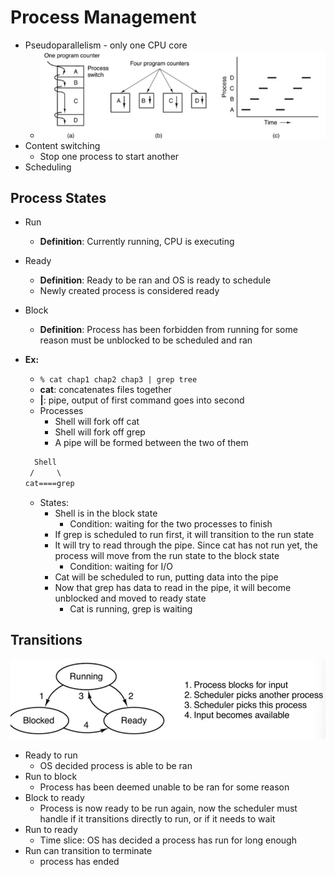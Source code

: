 # Process Management

- Pseudoparallelism - only one CPU core
  - ![example](img/pseudoparal.png)
- Content switching
  - Stop one process to start another
- Scheduling

## Process States

- Run
  - **Definition**: Currently running, CPU is executing
- Ready
  - **Definition**: Ready to be ran and OS is ready to schedule
  - Newly created process is considered ready
- Block
  - **Definition**: Process has been forbidden from running for some reason must be unblocked to be scheduled and ran
- **Ex:**
  - `% cat chap1 chap2 chap3 | grep tree`
  - **cat**: concatenates files together
  - **|**: pipe, output of first command goes into second
  - Processes
    - Shell will fork off cat
    - Shell will fork off grep
    - A pipe will be formed between the two of them

  ``` txt
    Shell
   /     \
  cat====grep
  ```

  - States:
    - Shell is in the block state
      - Condition: waiting for the two processes to finish
    - If grep is scheduled to run first, it will transition to the run state
    - It will try to read through the pipe. Since cat has not run yet, the process will move from the run state to the block state
      - Condition: waiting for I/O
    - Cat will be scheduled to run, putting data into the pipe
    - Now that grep has data to read in the pipe, it will become unblocked and moved to ready state
      - Cat is running, grep is waiting
  
## Transitions

![Visual example](img/states.png)

- Ready to run
  - OS decided process is able to be ran
- Run to block
  - Process has been deemed unable to be ran for some reason
- Block to ready
  - Process is now ready to be run again, now the scheduler must handle if it transitions directly to run, or if it needs to wait
- Run to ready
  - Time slice: OS has decided a process has run for long enough
- Run can transition to terminate
  - process has ended
